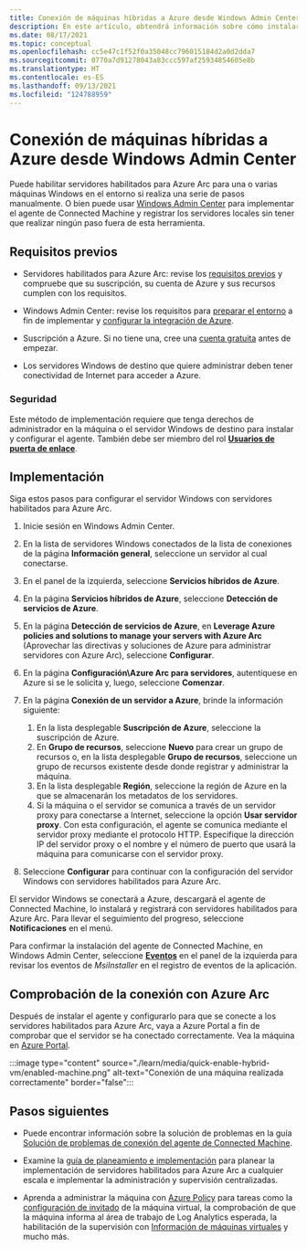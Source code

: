 ```yaml
---
title: Conexión de máquinas híbridas a Azure desde Windows Admin Center
description: En este artículo, obtendrá información sobre cómo instalar el agente y conectar máquinas a Azure mediante servidores habilitados para Azure Arc desde Windows Admin Center.
ms.date: 08/17/2021
ms.topic: conceptual
ms.openlocfilehash: cc5e47c1f52f0a35048cc796015184d2a0d2dda7
ms.sourcegitcommit: 0770a7d91278043a83ccc597af25934854605e8b
ms.translationtype: HT
ms.contentlocale: es-ES
ms.lasthandoff: 09/13/2021
ms.locfileid: "124788959"
---
```

# <a name="connect-hybrid-machines-to-azure-from-windows-admin-center"></a>Conexión de máquinas híbridas a Azure desde Windows Admin Center

Puede habilitar servidores habilitados para Azure Arc para una o varias máquinas Windows en el entorno si realiza una serie de pasos manualmente. O bien puede usar [Windows Admin Center](/windows-server/manage/windows-admin-center/understand/what-is) para implementar el agente de Connected Machine y registrar los servidores locales sin tener que realizar ningún paso fuera de esta herramienta.

## <a name="prerequisites"></a>Requisitos previos

* Servidores habilitados para Azure Arc: revise los [requisitos previos](agent-overview.md#prerequisites) y compruebe que su suscripción, su cuenta de Azure y sus recursos cumplen con los requisitos.

* Windows Admin Center: revise los requisitos para [preparar el entorno](/windows-server/manage/windows-admin-center/deploy/prepare-environment) a fin de implementar y [configurar la integración de Azure](/windows-server/manage/windows-admin-center/azure/azure-integration).

* Suscripción a Azure. Si no tiene una, cree una [cuenta gratuita](https://azure.microsoft.com/free/?WT.mc_id=A261C142F) antes de empezar.

* Los servidores Windows de destino que quiere administrar deben tener conectividad de Internet para acceder a Azure.

### <a name="security"></a>Seguridad

Este método de implementación requiere que tenga derechos de administrador en la máquina o el servidor Windows de destino para instalar y configurar el agente. También debe ser miembro del rol [**Usuarios de puerta de enlace**](/windows-server/manage/windows-admin-center/plan/user-access-options#gateway-access-roles).

## <a name="deploy"></a>Implementación

Siga estos pasos para configurar el servidor Windows con servidores habilitados para Azure Arc.

1. Inicie sesión en Windows Admin Center.

1. En la lista de servidores Windows conectados de la lista de conexiones de la página **Información general**, seleccione un servidor al cual conectarse.

1. En el panel de la izquierda, seleccione **Servicios híbridos de Azure**.

1. En la página **Servicios híbridos de Azure**, seleccione **Detección de servicios de Azure**.

1. En la página **Detección de servicios de Azure**, en **Leverage Azure policies and solutions to manage your servers with Azure Arc** (Aprovechar las directivas y soluciones de Azure para administrar servidores con Azure Arc), seleccione **Configurar**.

1. En la página **Configuración\Azure Arc para servidores**, autentíquese en Azure si se le solicita y, luego, seleccione **Comenzar**.

1. En la página **Conexión de un servidor a Azure**, brinde la información siguiente:

    1. En la lista desplegable **Suscripción de Azure**, seleccione la suscripción de Azure.
    1. En **Grupo de recursos**, seleccione **Nuevo** para crear un grupo de recursos o, en la lista desplegable **Grupo de recursos**, seleccione un grupo de recursos existente desde donde registrar y administrar la máquina.
    1. En la lista desplegable **Región**, seleccione la región de Azure en la que se almacenarán los metadatos de los servidores.
    1. Si la máquina o el servidor se comunica a través de un servidor proxy para conectarse a Internet, seleccione la opción **Usar servidor proxy**. Con esta configuración, el agente se comunica mediante el servidor proxy mediante el protocolo HTTP. Especifique la dirección IP del servidor proxy o el nombre y el número de puerto que usará la máquina para comunicarse con el servidor proxy.

1. Seleccione **Configurar** para continuar con la configuración del servidor Windows con servidores habilitados para Azure Arc.

El servidor Windows se conectará a Azure, descargará el agente de Connected Machine, lo instalará y registrará con servidores habilitados para Azure Arc. Para llevar el seguimiento del progreso, seleccione **Notificaciones** en el menú.

Para confirmar la instalación del agente de Connected Machine, en Windows Admin Center, seleccione [**Eventos**](/windows-server/manage/windows-admin-center/use/manage-servers#events) en el panel de la izquierda para revisar los eventos de *MsiInstaller* en el registro de eventos de la aplicación.

## <a name="verify-the-connection-with-azure-arc"></a>Comprobación de la conexión con Azure Arc

Después de instalar el agente y configurarlo para que se conecte a los servidores habilitados para Azure Arc, vaya a Azure Portal a fin de comprobar que el servidor se ha conectado correctamente. Vea la máquina en [Azure Portal](https://portal.azure.com).

:::image type="content" source="./learn/media/quick-enable-hybrid-vm/enabled-machine.png" alt-text="Conexión de una máquina realizada correctamente" border="false":::

## <a name="next-steps"></a>Pasos siguientes

* Puede encontrar información sobre la solución de problemas en la guía [Solución de problemas de conexión del agente de Connected Machine](troubleshoot-agent-onboard.md).

* Examine la [guía de planeamiento e implementación](plan-at-scale-deployment.md) para planear la implementación de servidores habilitados para Azure Arc a cualquier escala e implementar la administración y supervisión centralizadas.

* Aprenda a administrar la máquina con [Azure Policy](../../governance/policy/overview.md) para tareas como la [configuración de invitado](../../governance/policy/concepts/guest-configuration.md) de la máquina virtual, la comprobación de que la máquina informa al área de trabajo de Log Analytics esperada, la habilitación de la supervisión con [Información de máquinas virtuales](../../azure-monitor/vm/vminsights-enable-policy.md) y mucho más.
